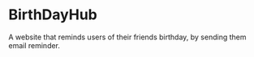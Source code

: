 # BirthDayHub
A website that reminds users of their friends birthday, by sending them email reminder.
